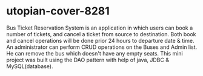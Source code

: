 # utopian-cover-8281
Bus Ticket Reservation System is an application in which users can book a number of tickets, and cancel a ticket from source to destination. Both book and cancel operations will be done prior 24 hours to departure date & time. An administrator can perform CRUD operations on the Buses and Admin list. He can remove the bus which doesn't have any empty seats. This mini project was built using the DAO pattern with help of java, JDBC & MySQL(database).
